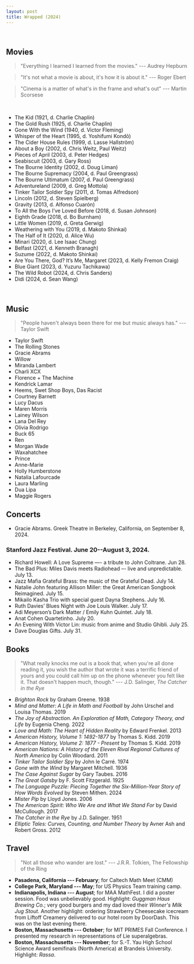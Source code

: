 ```yaml
---
layout: post
title: Wrapped (2024)
---
```

<br>

## Movies

> "Everything I learned I learned from the movies." --- Audrey Hepburn

> "It's not what a movie is about, it's how it is about it." --- Roger Ebert 

> "Cinema is a matter of what's in the frame and what's out" --- Martin Scorsese

<br>

- The Kid (1921, d. Charlie Chaplin)
- The Gold Rush (1925, d. Charlie Chaplin)
- Gone With the Wind (1940, d. Victor Fleming)
- Whisper of the Heart (1995, d. Yoshifumi Kondō)
- The Cider House Rules (1999, d. Lasse Hallström)
- About a Boy (2002, d. Chris Weitz, Paul Weitz)
- Pieces of April (2003, d. Peter Hedges)
- Seabiscuit (2003, d. Gary Ross)
- The Bourne Identity (2002, d. Doug Liman)
- The Bourne Supremacy (2004, d. Paul Greengrass)
- The Bourne Ultimatum (2007, d. Paul Greengrass)
- Adventureland (2009, d. Greg Mottola)
- Tinker Tailor Soldier Spy (2011, d. Tomas Alfredson)
- Lincoln (2012, d. Steven Spielberg)
- Gravity (2013, d. Alfonso Cuarón)
- To All the Boys I’ve Loved Before (2018, d. Susan Johnson)
- Eighth Grade (2018, d. Bo Burnham)
- Little Women (2019, d. Greta Gerwig)
- Weathering with You (2019, d. Makoto Shinkai)
- The Half of It (2020, d. Alice Wu)
- Minari (2020, d. Lee Isaac Chung)
- Belfast (2021, d. Kenneth Branagh)
- Suzume (2022, d. Makoto Shinkai)
- Are You There, God? It’s Me, Margaret (2023, d. Kelly Fremon Craig)
- Blue Giant (2023, d. Yuzuru Tachikawa)
- The Wild Robot (2024, d. Chris Sanders)
- Didi (2024, d. Sean Wang)

<br>

## Music 

> "People haven't always been there for me but music always has." --- Taylor Swift

- Taylor Swift
- The Rolling Stones
- Gracie Abrams
- Willow
- Miranda Lambert
- Charli XCX
- Florence + The Machine
- Kendrick Lamar
- Heems, Swet Shop Boys, Das Racist
- Courtney Barnett
- Lucy Dacus
- Maren Morris
- Lainey Wilson
- Lana Del Rey
- Olivia Rodrigo
- Buck 65
- Ren
- Morgan Wade
- Waxahatchee
- Prince
- Anne-Marie
- Holly Humberstone
- Natalia Lafourcade
- Laura Marling
- Dua Lipa
- Maggie Rogers

## Concerts

- Gracie Abrams. Greek Theatre in Berkeley, California, on September 8, 2024.

### Stanford Jazz Festival. June 20--August 3, 2024.

- Richard Howell: A Love Supreme —- a tribute to John Coltrane. Jun 28.
- The Bad Plus: Miles Davis meets Radiohead –- live and unpredictable. July 13.
- Jazz Mafia Grateful Brass: the music of the Grateful Dead. July 14.
- Natalie John featuring Allison Miller: the Great American Songbook Reimagined. July 15.
- Mikailo Kasha Trio with special guest Dayna Stephens. July 16.
- Ruth Davies’ Blues Night with Joe Louis Walker. July 17.
- Adi Meyerson’s Dark Matter / Emily Kuhn Quintet. July 18.
- Anat Cohen Quartetinho. July 20.
- An Evening With Victor Lin: music from anime and Studio Ghibli. July 25.
- Dave Douglas Gifts. July 31.

## Books

> "What really knocks me out is a book that, when you're all done reading it, you wish the author that wrote it was a terrific friend of yours and you could call him up on the phone whenever you felt like it. That doesn't happen much, though." --- J.D. Salinger, *The Catcher in the Rye*

- *Brighton Rock* by Graham Greene. 1938
- *Mind and Matter: A Life in Math and Football* by John Urschel and Louisa Thomas. 2019
- *The Joy of Abstraction. An Exploration of Math, Category Theory, and Life* by Eugenia Cheng. 2022
- *Love and Math: The Heart of Hidden Reality* by Edward Frenkel. 2013
- *American History, Volume 1: 1492-1877* by Thomas S. Kidd. 2019
- *American History, Volume 2: 1877 - Present* by Thomas S. Kidd. 2019
- *American Nations: A History of the Eleven Rival Regional Cultures of North America* by Colin Woodard. 2011
- *Tinker Tailor Soldier Spy* by John le Carré. 1974
- *Gone with the Wind* by Margaret Mitchell. 1936
- *The Case Against Sugar* by Gary Taubes. 2016
- *The Great Gatsby* by F. Scott Fitzgerald. 1925
- *The Language Puzzle: Piecing Together the Six-Million-Year Story of How Words Evolved* by Steven Mithen. 2024
- *Mister Pip* by Lloyd Jones. 2006
- *The American Spirit: Who We Are and What We Stand For* by David McCullough. 2017
- *The Catcher in the Rye* by J.D. Salinger. 1951
- *Elliptic Tales: Curves, Counting, and Number Theory* by Avner Ash and Robert Gross. 2012


## Travel

> "Not all those who wander are lost." --- J.R.R. Tolkien, The Fellowship of the Ring

- **Pasadena, California --- February**; for Caltech Math Meet (CMM) 
- **College Park, Maryland --- May**; for US Physics Team training camp.
- **Indianapolis, Indiana --- August**; for MAA MathFest. I did a poster session. Food was unbelievably good. Highlight: *Guggman Haus Brewing Co.*; very good burgers and my dad loved their *Winner's Milk Jug Stout*. Another highlight: ordering Strawberry Cheesecake icecream from Liftoff Creamery delivered to our hotel room by DoorDash. This was on the last evening there.
- **Boston, Massachusetts --- October**; for MIT PRIMES Fall Conference. I presented my research in representations of Lie superalgebras.
- **Boston, Massachusetts --- November**; for S.-T. Yau High School Science Award semifinals (North America) at Brandeis University. Highlight: *Rassa*.
